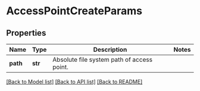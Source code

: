 # AccessPointCreateParams

## Properties
Name | Type | Description | Notes
------------ | ------------- | ------------- | -------------
**path** | **str** | Absolute file system path of access point. | 

[[Back to Model list]](../README.md#documentation-for-models) [[Back to API list]](../README.md#documentation-for-api-endpoints) [[Back to README]](../README.md)


